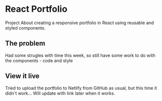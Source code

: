 # React Portfolio
Project About creating a responsive portfolio in React using reusable and styled components. 


## The problem
Had some strugles with time this week, so still have some work to do with the components - code and style

## View it live
Tried to upload the portfolio to Netlify from GitHub as usual, but this time it didn't work... Will update with link later when it works. 
